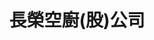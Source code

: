 ---
title: "長榮空廚(股)公司"
description: "長榮空廚(股)公司"
layout: shop
keywords:
  - 美食競賽
  - 台灣美食
  - 美食精選
datePublished: "2025-06-30"
dateModified: "2025-07-06"
city: "桃園市"
district: "大園區"
address: "337桃園市大園區航勤北路3號"
phone: "033513333"
geo: "25.08936789337848, 121.24888007887773"
google_map: "https://maps.app.goo.gl/6tAZubAw5QqV2WAx5"
footinder: ""
official: "https://www.egsc.com.tw/"
award:
  - name: "台北國際牛肉麵節"
    year: "2024"
    entries:
      - group: "調理包組"
        cooking_style: "紅燒"
        rank: ""

---